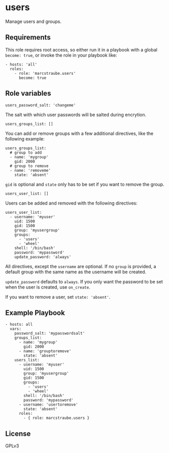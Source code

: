 # users

Manage users and groups.


## Requirements

This role requires root access, so either run it in a playbook with a global ```become: true```, or invoke the role in
your playbook like:

    - hosts: 'all'
      roles:
        - role: 'marcstraube.users'
          become: true


## Role variables

    users_password_salt: 'changeme'

The salt with which user passwords will be salted during encrytion.

    users_groups_list: []

You can add or remove groups with a few additional directives, like the following example:

    users_groups_list:
      # group to add
      - name: 'mygroup'
	    gid: 2000
      # group to remove
      - name: 'removeme'
        state: 'absent'

```gid``` is optional and ```state``` only has to be set if you want to remove the group.

    users_user_list: []

Users can be added and removed with the following directives:

    users_user_list:
      - username: 'myuser'
        uid: 1500
        gid: 1500
        group: 'myusergroup'
        groups:
          - 'users'
          - 'wheel'
        shell: '/bin/bash'
        password: 'mypassword'
        update_password: 'always'
    

All directives, except the ```username``` are optional. If no ```group``` is provided, a default
group with the same name as the username will be created.

```update_password``` defaults to ```always```. If you only want the password to be set when the
user is created, use ```on_create```.

If you want to remove a user, set ```state: 'absent'```.
    

## Example Playbook

    - hosts: all
      vars:
        password_salt: 'mypasswordsalt'
        groups_list:
          - name: 'mygroup'
            gid: 2000
          - name: 'grouptoremove'
            state: 'absent'
        users_list:
          - username: 'myuser'
            uid: 1500
            group: 'myusergroup'
            gid: 1500
            groups:
              - 'users'
              - 'wheel'
            shell: '/bin/bash'
            password: 'mypassword'
          - username: 'usertoremove'
            state: 'absent'
          roles:
            - { role: marcstraube.users }

## License

GPLv3

